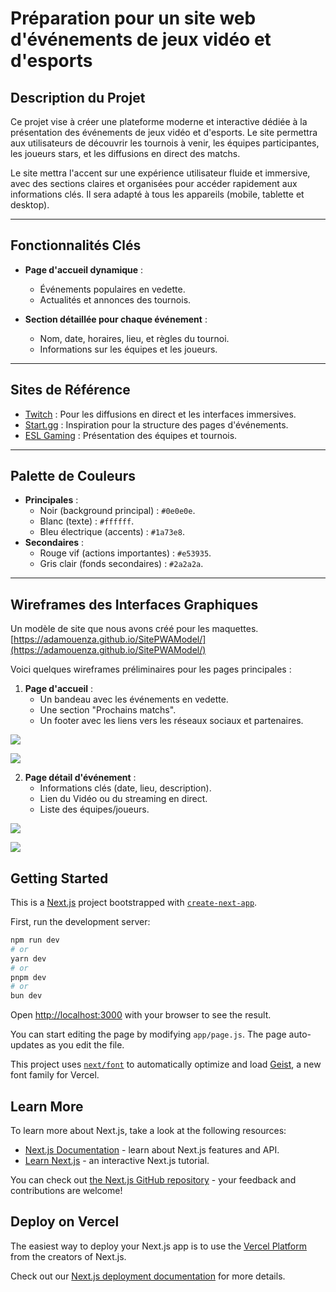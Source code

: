 # Préparation pour un site web d'événements de jeux vidéo et d'esports

## Description du Projet
Ce projet vise à créer une plateforme moderne et interactive dédiée à la présentation des événements de jeux vidéo et d'esports. Le site permettra aux utilisateurs de découvrir les tournois à venir, les équipes participantes, les joueurs stars, et les diffusions en direct des matchs. 

Le site mettra l'accent sur une expérience utilisateur fluide et immersive, avec des sections claires et organisées pour accéder rapidement aux informations clés. Il sera adapté à tous les appareils (mobile, tablette et desktop).

---

## Fonctionnalités Clés
- **Page d'accueil dynamique** :
  - Événements populaires en vedette.
  - Actualités et annonces des tournois.
  
- **Section détaillée pour chaque événement** :
  - Nom, date, horaires, lieu, et règles du tournoi.
  - Informations sur les équipes et les joueurs.

---

## Sites de Référence
- [Twitch](https://www.twitch.tv/) : Pour les diffusions en direct et les interfaces immersives.
- [Start.gg](https://www.start.gg/) : Inspiration pour la structure des pages d'événements.
- [ESL Gaming](https://www.eslgaming.com/) : Présentation des équipes et tournois.

---

## Palette de Couleurs
- **Principales** :
  - Noir (background principal) : `#0e0e0e`.
  - Blanc (texte) : `#ffffff`.
  - Bleu électrique (accents) : `#1a73e8`.
- **Secondaires** :
  - Rouge vif (actions importantes) : `#e53935`.
  - Gris clair (fonds secondaires) : `#2a2a2a`.

---

## Wireframes des Interfaces Graphiques
Un modèle de site que nous avons créé pour les maquettes.
[https://adamouenza.github.io/SitePWAModel/](https://adamouenza.github.io/SitePWAModel/)

Voici quelques wireframes préliminaires pour les pages principales :

1. **Page d'accueil** :
   - Un bandeau avec les événements en vedette.
   - Une section "Prochains matchs".
   - Un footer avec les liens vers les réseaux sociaux et partenaires.

  ![](/public/accueilPC.png)

  ![](/public/acceuilMobile.png)



2. **Page détail d'événement** :
   - Informations clés (date, lieu, description).
   - Lien du Vidéo ou du streaming en direct.
   - Liste des équipes/joueurs.

  ![](/public/eventPC.png)

  ![](/public/eventMobile.png)










## Getting Started

This is a [Next.js](https://nextjs.org) project bootstrapped with [`create-next-app`](https://nextjs.org/docs/app/api-reference/cli/create-next-app).

First, run the development server:

```bash
npm run dev
# or
yarn dev
# or
pnpm dev
# or
bun dev
```

Open [http://localhost:3000](http://localhost:3000) with your browser to see the result.

You can start editing the page by modifying `app/page.js`. The page auto-updates as you edit the file.

This project uses [`next/font`](https://nextjs.org/docs/app/building-your-application/optimizing/fonts) to automatically optimize and load [Geist](https://vercel.com/font), a new font family for Vercel.

## Learn More

To learn more about Next.js, take a look at the following resources:

- [Next.js Documentation](https://nextjs.org/docs) - learn about Next.js features and API.
- [Learn Next.js](https://nextjs.org/learn) - an interactive Next.js tutorial.

You can check out [the Next.js GitHub repository](https://github.com/vercel/next.js) - your feedback and contributions are welcome!

## Deploy on Vercel

The easiest way to deploy your Next.js app is to use the [Vercel Platform](https://vercel.com/new?utm_medium=default-template&filter=next.js&utm_source=create-next-app&utm_campaign=create-next-app-readme) from the creators of Next.js.

Check out our [Next.js deployment documentation](https://nextjs.org/docs/app/building-your-application/deploying) for more details.
